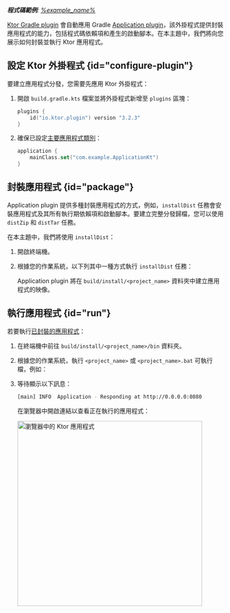 [//]: # (title: 建立應用程式分發)

<tldr>
<var name="example_name" value="deployment-ktor-plugin"/>
<p>
    <b>程式碼範例</b>:
    <a href="https://github.com/ktorio/ktor-documentation/tree/%ktor_version%/codeSnippets/snippets/%example_name%">
        %example_name%
    </a>
</p>
</tldr>

[Ktor Gradle plugin](https://github.com/ktorio/ktor-build-plugins) 會自動應用 Gradle [Application plugin](https://docs.gradle.org/current/userguide/application_plugin.html)，該外掛程式提供封裝應用程式的能力，包括程式碼依賴項和產生的啟動腳本。在本主題中，我們將向您展示如何封裝並執行 Ktor 應用程式。

## 設定 Ktor 外掛程式 {id="configure-plugin"}
要建立應用程式分發，您需要先應用 Ktor 外掛程式：
1. 開啟 `build.gradle.kts` 檔案並將外掛程式新增至 `plugins` 區塊：
   ```kotlin
   plugins {
       id("io.ktor.plugin") version "3.2.3"
   }
   ```

2. 確保已設定[主要應用程式類別](server-dependencies.topic#create-entry-point)：
   ```kotlin
   application {
       mainClass.set("com.example.ApplicationKt")
   }
   ```

## 封裝應用程式 {id="package"}
Application plugin 提供多種封裝應用程式的方式，例如，`installDist` 任務會安裝應用程式及其所有執行期依賴項和啟動腳本。要建立完整分發歸檔，您可以使用 `distZip` 和 `distTar` 任務。

在本主題中，我們將使用 `installDist`：
1. 開啟終端機。
2. 根據您的作業系統，以下列其中一種方式執行 `installDist` 任務：
   
   <Tabs group="os">
   <TabItem title="Linux/macOS" group-key="unix">
   <code-block code="./gradlew installDist"/>
   </TabItem>
   <TabItem title="Windows" group-key="windows">
   <code-block code="gradlew.bat installDist"/>
   </TabItem>
   </Tabs>

   Application plugin 將在 `build/install/<project_name>` 資料夾中建立應用程式的映像。

## 執行應用程式 {id="run"}
若要執行[已封裝的應用程式](#package)：
1. 在終端機中前往 `build/install/<project_name>/bin` 資料夾。
2. 根據您的作業系統，執行 `<project_name>` 或 `<project_name>.bat` 可執行檔，例如：

   <snippet id="run_executable">
   <Tabs group="os">
   <TabItem title="Linux/macOS" group-key="unix">
   <code-block code="./ktor-sample"/>
   </TabItem>
   <TabItem title="Windows" group-key="windows">
   <code-block code="ktor-sample.bat"/>
   </TabItem>
   </Tabs>
   </snippet>
   
3. 等待顯示以下訊息：
   ```Bash
   [main] INFO  Application - Responding at http://0.0.0.0:8080
   ```
   在瀏覽器中開啟連結以查看正在執行的應用程式：

   <img src="ktor_idea_new_project_browser.png" alt="瀏覽器中的 Ktor 應用程式" width="430"/>